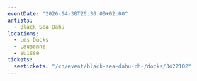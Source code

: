 ```yaml
---
eventDate: "2026-04-30T20:30:00+02:00"
artists:
  - Black Sea Dahu
locations:
  - Les Docks
  - Lausanne
  - Suisse
tickets:
  seetickets: "/ch/event/black-sea-dahu-ch-/docks/3422102"
---
```

